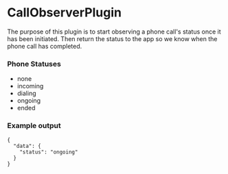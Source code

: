 # CallObserverPlugin

The purpose of this plugin is to start observing a phone call's status once it has been initiated. Then return the status to the app so we know when the phone call has completed.

### Phone Statuses

- none
- incoming
- dialing
- ongoing
- ended

### Example output

```
{
  "data": {
    "status": "ongoing"
  }
}
```
